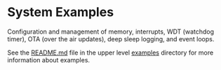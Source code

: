 # System Examples

Configuration and management of memory, interrupts, WDT (watchdog timer), OTA (over the air updates), deep sleep logging, and event loops.

See the [README.md](../README.md) file in the upper level [examples](../) directory for more information about examples.
